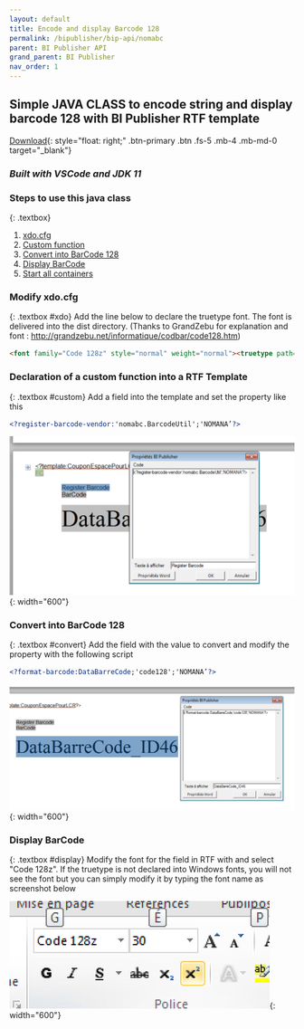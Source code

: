 ```yaml
---
layout: default
title: Encode and display Barcode 128
permalink: /bipublisher/bip-api/nomabc
parent: BI Publisher API
grand_parent: BI Publisher
nav_order: 1
---
```


## Simple JAVA CLASS to encode string and display barcode 128 with BI Publisher RTF template
[Download](https://github.com/fblettner/bip-nomabc){: style="float: right;" .btn-primary .btn .fs-5 .mb-4 .mb-md-0 target="_blank"}
### *Built with VSCode and JDK 11*

### Steps to use this java class
{: .textbox} 
1. [xdo.cfg](#xdo)
1. [Custom function](#custom)
1. [Convert into BarCode 128](#convert)
1. [Display BarCode](#display)
1. [Start all containers](#containers)


### Modify xdo.cfg
{: .textbox #xdo} 
Add the line below to declare the truetype font. The font is delivered into the dist directory. (Thanks to GrandZebu for explanation and font : http://grandzebu.net/informatique/codbar/code128.htm)

```html
<font family="Code 128z" style="normal" weight="normal"><truetype path="d:/BIP/java/fonts/code128z.TTF"/></font>
```

### Declaration of a custom function into a RTF Template
{: .textbox #custom}
Add a field into the template and set the property like this

```xml
<?register-barcode-vendor:'nomabc.BarcodeUtil';'NOMANA’?>
```

![NOMASX-1](/assets/nomabc/custom_function.png){: width="600"}

### Convert into BarCode 128
{: .textbox #convert}
Add the field with the value to convert and modify the property with the following script

```xml
<?format-barcode:DataBarreCode;'code128';'NOMANA’?>
```

![NOMASX-1](/assets/nomabc/convert_barcode.png){: width="600"}

### Display BarCode
{: .textbox #display}
Modify the font for the field in RTF with and select "Code 128z". If the truetype is not declared into Windows fonts, you will not see the font but you can simply modify it by typing the font name as screenshot below

![NOMASX-1](/assets/nomabc/display_barcode.png){: width="600"}
